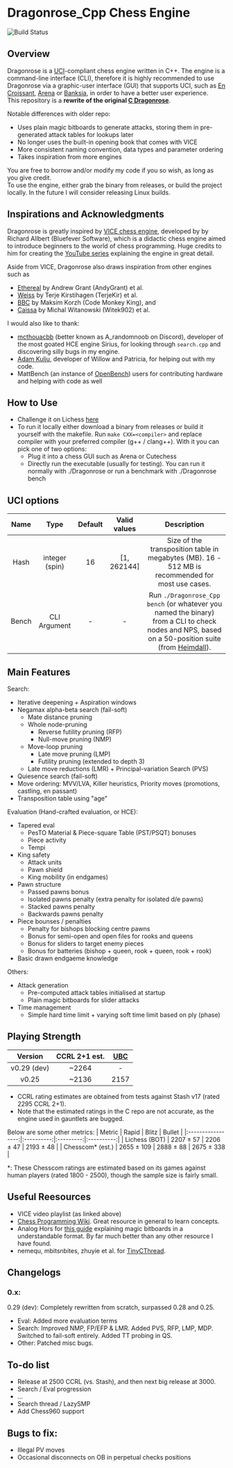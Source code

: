 # Dragonrose_Cpp Chess Engine

![Build Status](https://github.com/TampliteSK/Dragonrose_Cpp/actions/workflows/build.yml/badge.svg)

## Overview
Dragonrose is a [UCI](https://en.wikipedia.org/wiki/Universal_Chess_Interface)-compliant chess engine written in C++. 
The engine is a command-line interface (CLI), therefore it is highly recommended to use Dragonrose via a graphic-user interface (GUI) that supports UCI, 
such as [En Croissant](https://encroissant.org/), [Arena](http://www.playwitharena.de/) or [Banksia](https://banksiagui.com/), in order to have a better user experience. <br>
This repository is a **rewrite of the original [C Dragonrose](https://github.com/TampliteSK/dragonrose)**. <br>

Notable differences with older repo: <br>
- Uses plain magic bitboards to generate attacks, storing them in pre-generated attack tables for lookups later
- No longer uses the built-in opening book that comes with VICE
- More consistent naming convention, data types and parameter ordering
- Takes inspiration from more engines

You are free to borrow and/or modify my code if you so wish, as long as you give credit. <br>
To use the engine, either grab the binary from releases, or build the project locally. In the future I will consider releasing Linux builds. <br>

## Inspirations and Acknowledgments
Dragonrose is greatly inspired by [VICE chess engine](https://github.com/bluefeversoft/vice/tree/main/Vice11/src), developed by by Richard Allbert (Bluefever Software), 
which is a didactic chess engine aimed to introduce beginners to the world of chess programming. Huge credits to him for creating the [YouTube series](https://www.youtube.com/playlist?list=PLZ1QII7yudbc-Ky058TEaOstZHVbT-2hg) explaining the engine in great detail. <br>

Aside from VICE, Dragonrose also draws inspiration from other engines such as 
- [Ethereal](https://github.com/AndyGrant/Ethereal) by Andrew Grant (AndyGrant) et al.
- [Weiss](https://github.com/TerjeKir/weiss) by Terje Kirstihagen (TerjeKir) et al.
- [BBC](https://github.com/maksimKorzh/bbc/tree/master) by Maksim Korzh (Code Monkey King), and
- [Caissa](https://github.com/Witek902/Caissa) by Michal Witanowski (Witek902) et al.

I would also like to thank:
- [mcthouacbb](https://github.com/mcthouacbb) (better known as A_randomnoob on Discord), developer of the most goated HCE engine Sirius, for looking through `search.cpp` and discovering silly bugs in my engine.
- [Adam Kulju](https://github.com/Adam-Kulju), developer of Willow and Patricia, for helping out with my code.
- MattBench (an instance of [OpenBench](https://github.com/AndyGrant/OpenBench)) users for contributing hardware and helping with code as well

## How to Use
- Challenge it on Lichess [here](https://lichess.org/@/DragonroseDev)
- To run it locally either download a binary from releases or build it yourself with the makefile. Run `make CXX=<compiler>` and replace compiler with your preferred compiler (g++ / clang++). With it you can pick one of two options:
  - Plug it into a chess GUI such as Arena or Cutechess
  - Directly run the executable (usually for testing). You can run it normally with ./Dragonrose or run a benchmark with ./Dragonrose bench

## UCI options
| Name  |      Type       | Default |  Valid values  | Description                                                                                             |
|:-----:|:---------------:|:-------:|:--------------:|:-------------------------------------------------------------------------------------------------------:|
| Hash  | integer (spin)  |    16   |   [1, 262144]   | Size of the transposition table in megabytes (MB). 16 - 512 MB is recommended for most use cases.                               |
| Bench |  CLI Argument   |    -    |        -       | Run `./Dragonrose_Cpp bench` (or whatever you named the binary) from a CLI to check nodes and NPS, based on a 50-position suite (from [Heimdall](https://git.nocturn9x.space/nocturn9x/heimdall)).|

## Main Features

Search:
- Iterative deepening + Aspiration windows
- Negamax alpha-beta search (fail-soft)
  - Mate distance pruning
  - Whole node-pruning
    - Reverse futility pruning (RFP)
    - Null-move pruning (NMP)
  - Move-loop pruning
    - Late move pruning (LMP)
    - Futility pruning (extended to depth 3)
  - Late move reductions (LMR) + Principal-variation Search (PVS)
- Quiesence search (fail-soft)
- Move ordering: MVV/LVA, Killer heuristics, Priority moves (promotions, castling, en passant)
- Transposition table using "age"

Evaluation (Hand-crafted evaluation, or HCE):
- Tapered eval
  - PesTO Material & Piece-square Table (PST/PSQT) bonuses
  - Piece activity	
  - Tempi
- King safety
  - Attack units
  - Pawn shield
  - King mobility (in endgames)
- Pawn structure
  - Passed pawns bonus
  - Isolated pawns penalty (extra penalty for isolated d/e pawns)
  - Stacked pawns penalty
  - Backwards pawns penalty
- Piece bounses / penalties
  - Penalty for bishops blocking centre pawns
  - Bonus for semi-open and open files for rooks and queens
  - Bonus for sliders to target enemy pieces
  - Bonus for batteries (bishop + queen, rook + queen, rook + rook)
- Basic drawn endgaeme knowledge

Others:
- Attack generation
  - Pre-computed attack tables initialised at startup
  - Plain magic bitboards for slider attacks
- Time management
  - Simple hard time limit + varying soft time limit based on ply (phase)

## Playing Strength
|   Version   | CCRL 2+1 est. | [UBC](https://e4e6.com/) |
|:-----------:|:-------------:|:-----:|
| v0.29 (dev) |     ~2264     |   -   |
|    v0.25    |     ~2136     | 2157  |
- CCRL rating estimates are obtained from tests against Stash v17 (rated 2295 CCRL 2+1).
- Note that the estimated ratings in the C repo are not accurate, as the engine used in gauntlets are bugged.

Below are some other metrics:
|       Metric      |    Rapid   |   Blitz   |   Bullet   |
|:-----------------:|:----------:|:---------:|:----------:|
|   Lichess (BOT)   | 2207 ± 57  | 2206 ± 47 | 2193 ± 48  |
| Chesscom\* (est.) | 2655 ± 109 | 2888 ± 88 | 2675 ± 338 |

\*: These Chesscom ratings are estimated based on its games against human players (rated 1800 - 2500), though the sample size is fairly small.

## Useful Reesources
- VICE video playlist (as linked above)
- [Chess Programming Wiki](https://www.chessprogramming.org/Main_Page). Great resource in general to learn concepts.
- Analog Hors for [this guide](https://analog-hors.github.io/site/magic-bitboards/) explaining magic bitboards in a understandable format. By far much better than any other resource I have found.
- nemequ, mbitsnbites, zhuyie et al. for [TinyCThread](https://github.com/tinycthread/tinycthread/tree/master).

## Changelogs <br>
### 0.x: <br>
0.29 (dev): Completely rewritten from scratch, surpassed 0.28 and 0.25.
- Eval: Added more evaluation terms
- Search: Improved NMP, FP/EFP & LMR. Added PVS, RFP, LMP, MDP. Switched to fail-soft entirely. Added TT probing in QS.
- Other: Patched misc bugs.

## To-do list
- Release at 2500 CCRL (vs. Stash), and then next big release at 3000.
- Search / Eval progression
- ...
- Search thread / LazySMP
- Add Chess960 support

## Bugs to fix:
- Illegal PV moves
- Occasional disconnects on OB in perpetual checks positions